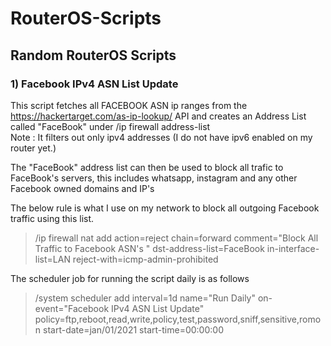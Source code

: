 # RouterOS-Scripts
## Random RouterOS Scripts

### 1) Facebook IPv4 ASN List Update

   This script fetches all FACEBOOK ASN ip ranges from the https://hackertarget.com/as-ip-lookup/ API and creates an Address List called "FaceBook" under  /ip firewall address-list  
   Note : It filters out only ipv4 addresses (I do not have ipv6 enabled on my router yet.)

   The "FaceBook" address list can then be used to block all trafic to FaceBook's servers, this includes whatsapp, instagram and any other Facebook owned domains and IP's 

   The below rule is what I use on my network to block all outgoing Facebook traffic using this list. 
   
   >/ip firewall nat add action=reject chain=forward comment="Block All Traffic to Facebook ASN's " dst-address-list=FaceBook in-interface-list=LAN reject-with=icmp-admin-prohibited

   The scheduler job for running the script daily is as follows
   
   >/system scheduler add interval=1d name="Run Daily" on-event="Facebook IPv4 ASN List Update" policy=ftp,reboot,read,write,policy,test,password,sniff,sensitive,romon start-date=jan/01/2021 start-time=00:00:00





